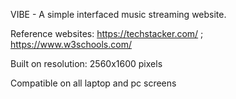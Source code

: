 VIBE - 
A simple interfaced music streaming website. 

Reference websites: 
https://techstacker.com/ ;
https://www.w3schools.com/

Built on resolution: 2560x1600 pixels

Compatible on all laptop and pc screens
